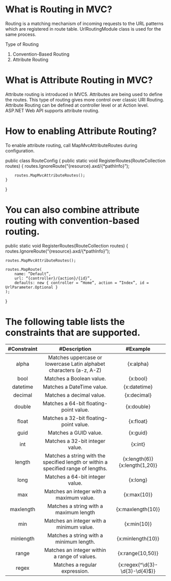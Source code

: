 # What is Routing in MVC? 

Routing is a matching mechanism of incoming requests to the URL patterns which are registered in route table. UrlRoutingModule class is used for the same process.

Type of Routing 

1. Convention-Based Routing 
2. Attribute Routing 

# What is Attribute Routing in MVC?

Attribute routing is introduced in MVC5. Attributes are being used to define the routes. This type of routing gives more control over classic URI Routing. Attribute Routing can be defined at controller level or at Action level. ASP.NET Web API supports attribute routing.

# How to enabling Attribute Routing?

To enable attribute routing, call MapMvcAttributeRoutes during configuration.

public class RouteConfig
{
    public static void RegisterRoutes(RouteCollection routes)
    {
        routes.IgnoreRoute(“{resource}.axd/{*pathInfo}”);
 
        routes.MapMvcAttributeRoutes();
    }
}

# You can also combine attribute routing with convention-based routing.

public static void RegisterRoutes(RouteCollection routes)
{
    routes.IgnoreRoute(“{resource}.axd/{*pathInfo}”);
 
    routes.MapMvcAttributeRoutes();
 
    routes.MapRoute(
        name: “Default”,
        url: “{controller}/{action}/{id}”,
        defaults: new { controller = “Home”, action = “Index”, id = UrlParameter.Optional }
    );
}

# The following table lists the constraints that are supported.

| #Constraint	| #Description	 | #Example |
| :---:   | :-: | :-: |
| alpha	| Matches uppercase or lowercase Latin alphabet characters (a-z, A-Z)| {x:alpha}|	
|bool|	Matches a Boolean value.|{x:bool}|
|datetime|Matches a DateTime value.|{x:datetime}|
|decimal|Matches a decimal value.|{x:decimal}|
|double|Matches a 64-bit floating-point value.|{x:double}|
|float|Matches a 32-bit floating-point value.|{x:float}|
|guid|Matches a GUID value.|{x:guid}|
|int|Matches a 32-bit integer value.|{x:int}|
|length|Matches a string with the specified length or within a specified range of lengths.|{x:length(6)} {x:length(1,20)}|
|long|Matches a 64-bit integer value.|{x:long}|
|max|Matches an integer with a maximum value.|{x:max(10)}|
|maxlength|Matches a string with a maximum length|{x:maxlength(10)}|
|min|Matches an integer with a minimum value.|{x:min(10)}|
|minlength|Matches a string with a minimum length.|{x:minlength(10)}|
|range|Matches an integer within a range of values.|{x:range(10,50)}|
|regex|	Matches a regular expression.|{x:regex(^\d{3}-\d{3}-\d{4}$)}|


